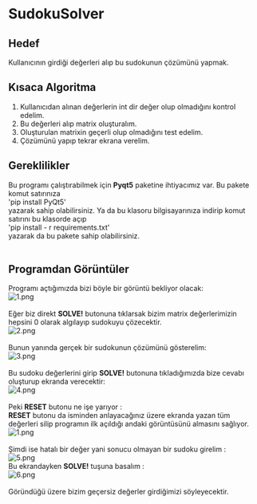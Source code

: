 # SudokuSolver

## Hedef

Kullanıcının girdiği değerleri alıp bu sudokunun çözümünü yapmak.

## Kısaca Algoritma

1. Kullanıcıdan alınan değerlerin int dir değer olup olmadığını kontrol edelim.
2. Bu değerleri alıp matrix oluşturalım. 
3. Oluşturulan matrixin geçerli olup olmadığını test edelim.
4. Çözümünü yapıp tekrar ekrana verelim.

## Gereklilikler
Bu programı çalıştırabilmek için **Pyqt5** paketine ihtiyacımız var. Bu pakete komut satırınıza
<br/>
'pip install PyQt5'
<br/>
yazarak sahip olabilirsiniz.
Ya da bu klasoru bilgisayarınıza indirip komut satırını bu klasorde açıp
<br/>
'pip install - r requirements.txt'
<br/>
yazarak da bu pakete sahip olabilirsiniz.
<br/>
<br/>

## Programdan Görüntüler
Programı açtığımızda bizi böyle bir görüntü bekliyor olacak: 
<br/>
![1.png](https://github.com/deveneskaracabay/SudokuSolver/blob/master/Images/1.png)
<br/><br/>
Eğer biz direkt **SOLVE!** butonuna tıklarsak bizim matrix değerlerimizin hepsini 0 olarak algılayıp sudokuyu çözecektir.
<br/>
![2.png](https://github.com/deveneskaracabay/SudokuSolver/blob/master/Images/2.png)
<br/><br/>
Bunun yanında gerçek bir sudokunun çözümünü gösterelim:
<br/>
![3.png](https://github.com/deveneskaracabay/SudokuSolver/blob/master/Images/3.png)
<br/><br/>
Bu sudoku değerlerini girip **SOLVE!** butonuna tıkladığımızda bize cevabı oluşturup ekranda verecektir:
<br/>
![4.png](https://github.com/deveneskaracabay/SudokuSolver/blob/master/Images/4.png)
<br/><br/>
Peki **RESET** butonu ne işe yarıyor :<br/> 
**RESET** butonu da isminden anlayacağınız üzere ekranda yazan tüm değerleri silip programın ilk açıldığı andaki görüntüsünü almasını sağlıyor.
<br/>
![1.png](https://github.com/deveneskaracabay/SudokuSolver/blob/master/Images/1.png)
<br/><br/>
Şimdi ise hatalı bir değer yani sonucu olmayan bir sudoku girelim : 
<br/>
![5.png](https://github.com/deveneskaracabay/SudokuSolver/blob/master/Images/5.png)
<br/> 
Bu ekrandayken **SOLVE!** tuşuna basalım : 
<br/>
![6.png](https://github.com/deveneskaracabay/SudokuSolver/blob/master/Images/6.png)
<br/><br/> 
Göründüğü üzere bizim geçersiz değerler girdiğimizi söyleyecektir.
